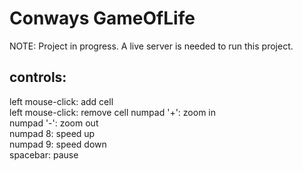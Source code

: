 # Conways GameOfLife
NOTE: Project in progress.
A live server is needed to run this project.
## controls:
  left mouse-click: add cell  
  left mouse-click: remove cell
  numpad '+': zoom in  
  numpad '-': zoom out  
  numpad 8: speed up  
  numpad 9: speed down  
  spacebar: pause

  
